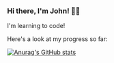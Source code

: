 ### Hi there, I'm John! 👋🏻

I'm learning to code!

Here's a look at my progress so far:

[![Anurag's GitHub stats](https://github-readme-stats.vercel.app/api?username=johnhamlin)](https://github.com/anuraghazra/github-readme-stats)

<!--
**johnhamlin/johnhamlin** is a ✨ _special_ ✨ repository because its `README.md` (this file) appears on your GitHub profile.

Here are some ideas to get you started:

- 🔭 I’m currently working on ...
- 🌱 I’m currently learning ...
- 👯 I’m looking to collaborate on ...
- 🤔 I’m looking for help with ...
- 💬 Ask me about ...
- 📫 How to reach me: ...
- 😄 Pronouns: ...
- ⚡ Fun fact: ...
-->
